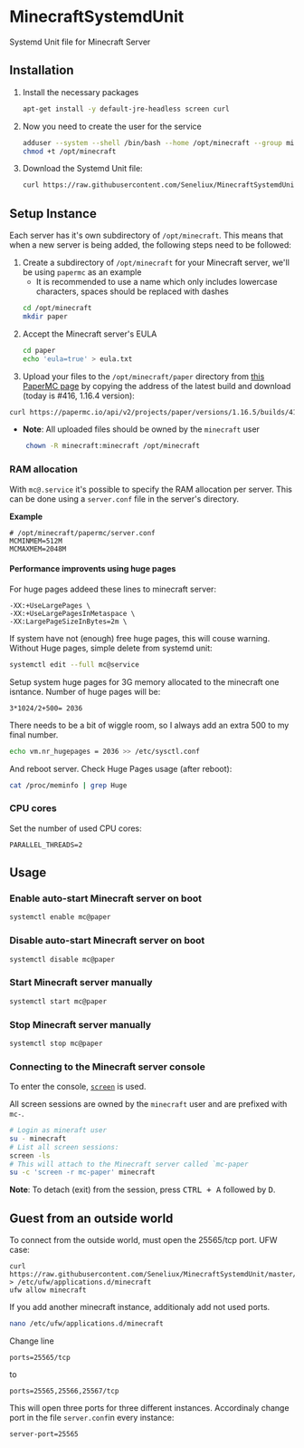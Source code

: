 # MinecraftSystemdUnit
Systemd Unit file for Minecraft Server

## Installation

1. Install the necessary packages 
    ```bash
    apt-get install -y default-jre-headless screen curl
    ```
2. Now you need to create the user for the service
    ```bash
    adduser --system --shell /bin/bash --home /opt/minecraft --group minecraft
    chmod +t /opt/minecraft
    ```
1. Download the Systemd Unit file:
    ```bash
    curl https://raw.githubusercontent.com/Seneliux/MinecraftSystemdUnit/master/mc%40.service > /etc/systemd/system/mc@.service
    ```

## Setup Instance

Each server has it's own subdirectory of `/opt/minecraft`. This means that when a new server is being added, the following steps need to be followed:

1. Create a subdirectory of `/opt/minecraft` for your Minecraft server, we'll be using `papermc` as an example
    - It is recommended to use a name which only includes lowercase characters, spaces should be replaced with dashes
    ```bash
    cd /opt/minecraft
    mkdir paper
    ```
2. Accept the Minecraft server's EULA
    ```bash
    cd paper
    echo 'eula=true' > eula.txt

3. Upload your files to the `/opt/minecraft/paper` directory from [this PaperMC page](https://papermc.io/downloads) by copying the address of the latest build and download (today is #416, 1.16.4 version):
```bash
curl https://papermc.io/api/v2/projects/paper/versions/1.16.5/builds/418/downloads/paper-1.16.5-418.jar > /opt/minecraft/paper/paper-1.16.5.jar
 ```
- **Note**: All uploaded files should be owned by the `minecraft` user

```bash
    chown -R minecraft:minecraft /opt/minecraft
```

### RAM allocation

With `mc@.service` it's possible to specify the RAM allocation per server. This can be done using a `server.conf` file in the server's directory.

**Example**

```properties
# /opt/minecraft/papermc/server.conf
MCMINMEM=512M
MCMAXMEM=2048M
```
#### Performance improvents using huge pages
For huge pages addeed these lines to minecraft server:  
```properties
-XX:+UseLargePages \
-XX:+UseLargePagesInMetaspace \
-XX:LargePageSizeInBytes=2m \
```
If system have not (enough) free huge pages, this will couse warning. Without Huge pages, simple delete from systemd unit:
```bash
systemctl edit --full mc@service
```


Setup system huge pages for 3G memory allocated to the minecraft one isntance. Number of huge pages will be:
```properties
3*1024/2+500= 2036  
```
There needs to be a bit of wiggle room, so I always add an extra 500 to my final number.
```bash
echo vm.nr_hugepages = 2036 >> /etc/sysctl.conf
```
And reboot server. 
Check Huge Pages usage (after reboot):
```bash
cat /proc/meminfo | grep Huge
```
### CPU cores

Set the number of used CPU cores:

```properties
PARALLEL_THREADS=2
```

## Usage

### Enable auto-start Minecraft server on boot

```bash
systemctl enable mc@paper
```

### Disable auto-start Minecraft server on boot

```bash
systemctl disable mc@paper
```

### Start Minecraft server manually

```bash
systemctl start mc@paper
```

### Stop Minecraft server manually

```bash
systemctl stop mc@paper
```

### Connecting to the Minecraft server console

To enter the console, [`screen`](https://linux.die.net/man/1/screen) is used.

All screen sessions are owned by the `minecraft` user and are prefixed with `mc-`.

```bash
# Login as mineraft user
su - minecraft  
# List all screen sessions:
screen -ls  
# This will attach to the Minecraft server called `mc-paper  
su -c 'screen -r mc-paper' minecraft
```

**Note**: To detach (exit) from the session, press <kbd>CTRL + A</kbd> followed by <kbd>D</kbd>.

## Guest from an outside world
To connect from the outside world, must open the 25565/tcp port. UFW case:
```bashapplications.d/
curl https://raw.githubusercontent.com/Seneliux/MinecraftSystemdUnit/master/ufw_application > /etc/ufw/applications.d/minecraft
ufw allow minecraft
```
If you add another minecraft instance, additionaly add not used ports.
```bash
nano /etc/ufw/applications.d/minecraft
```
Change line 
```properties
ports=25565/tcp
```
to 
```properties
ports=25565,25566,25567/tcp
```
This will open three ports for three different instances. 
Accordinaly change port in the file `server.conf`in every instance:
```properties
server-port=25565
```
